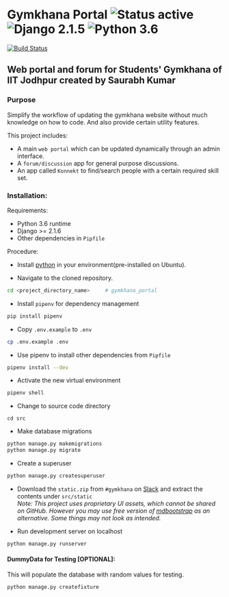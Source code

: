 # Gymkhana Portal ![Status active](https://img.shields.io/badge/Status-active%20development-2eb3c1.svg) ![Django 2.1.5](https://img.shields.io/badge/Django-2.1.5-green.svg) ![Python 3.6](https://img.shields.io/badge/Python-3.6-blue.svg)

[![Build Status](https://travis-ci.org/devlup-labs/gymkhana_portal.svg?branch=master)](https://travis-ci.org/devlup-labs/gymkhana_portal)

## Web portal and forum for Students' Gymkhana of IIT Jodhpur created by Saurabh Kumar

### Purpose

Simplify the workflow of updating the gymkhana website without much knowledge on how to code. And also provide certain utility features.

This project includes:

- A main `web portal` which can be updated dynamically through an admin interface.
- A `forum/discussion` app for general purpose discussions.
- An app called `Konnekt` to find/search people with a certain required skill set.

### Installation:

Requirements:

- Python 3.6 runtime
- Django >= 2.1.6
- Other dependencies in `Pipfile`

Procedure:

- Install [python](https://www.python.org/downloads/) in your environment(pre-installed on Ubuntu).

- Navigate to the cloned repository.

```sh
cd <project_directory_name>     # gymkhana_portal
```

- Install `pipenv` for dependency management

```sh
pip install pipenv
```

- Copy `.env.example` to `.env`

```sh
cp .env.example .env
```

- Use pipenv to install other dependencies from `Pipfile`

```sh
pipenv install --dev
```

- Activate the new virtual environment

```sh
pipenv shell
```

- Change to source code directory

```text
cd src
```

- Make database migrations

```sh
python manage.py makemigrations
python manage.py migrate
```

- Create a superuser

```sh
python manage.py createsuperuser
```

- Download the `static.zip` from `#gymkhana` on [Slack](https://iitjdg.slack.com/) and extract the contents under `src/static`  
   *Note: This project uses proprietary UI assets, which cannot be shared on GitHub. However you may use free version of [mdbootstrap](https://mdbootstrap.com) as an alternative. Some things may not look as intended.*

- Run development server on localhost

```sh
python manage.py runserver 
```

#### DummyData for Testing [OPTIONAL]:

This will populate the database with random values for testing.

```sh
python manage.py createfixture 
```
